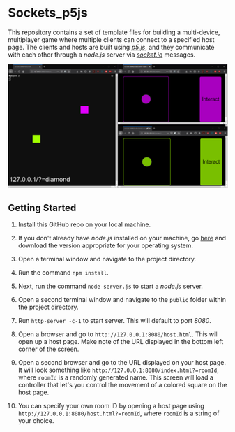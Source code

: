 # Sockets_p5js

This repository contains a set of template files for building a multi-device, multiplayer game where multiple clients can connect to a specified host page. The clients and hosts are built using *[p5.js](https://p5js.org)*, and they communicate with each other through a *node.js* server via *[socket.io](https://socket.io/)* messages.

![An example image of the base project in action. It shows a host window on the left side of a screen populated by two colored squares, each matching client controller windows on the right side of the screen.](data/example.png)

## Getting Started

1. Install this GitHub repo on your local machine.

2. If you don't already have *node.js* installed on your machine, go [here](https://nodejs.org/en/download/) and download the version appropriate for your operating system.

3. Open a terminal window and navigate to the project directory.

4. Run the command `npm install`.

5. Next, run the command `node server.js` to start a *node.js* server.

6. Open a second terminal window and navigate to the `public` folder within the project directory.

7. Run `http-server -c-1` to start server. This will default to port *8080*.

8. Open a browser and go to `http://127.0.0.1:8080/host.html`. This will open up a host page. Make note of the URL displayed in the bottom left corner of the screen.

9. Open a second browser and go to the URL displayed on your host page. It will look something like `http://127.0.0.1:8080/index.html?=roomId`, where `roomId` is a randomly generated name. This screen will load a controller that let's you control the movement of a colored square on the host page.

10. You can specify your own room ID by opening a host page using `http://127.0.0.1:8080/host.html?=roomId`, where `roomId` is a string of your choice.
